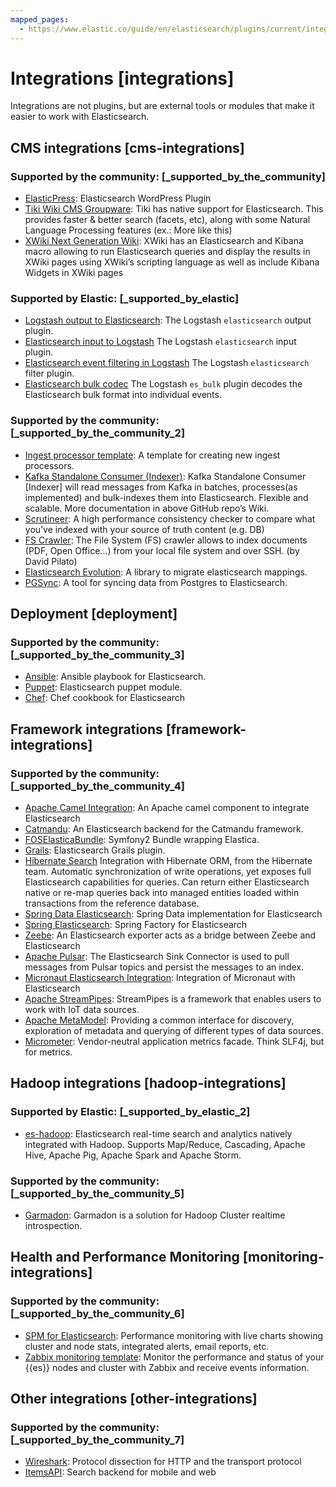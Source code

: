 ```yaml
---
mapped_pages:
  - https://www.elastic.co/guide/en/elasticsearch/plugins/current/integrations.html
---
```


# Integrations [integrations]

Integrations are not plugins, but are external tools or modules that make it easier to work with Elasticsearch.


## CMS integrations [cms-integrations]


### Supported by the community: [_supported_by_the_community]

* [ElasticPress](https://wordpress.org/plugins/elasticpress/): Elasticsearch WordPress Plugin
* [Tiki Wiki CMS Groupware](https://doc.tiki.org/Elasticsearch): Tiki has native support for Elasticsearch. This provides faster & better search (facets, etc), along with some Natural Language Processing features (ex.: More like this)
* [XWiki Next Generation Wiki](https://extensions.xwiki.org/xwiki/bin/view/Extension/Elastic+Search+Macro/): XWiki has an Elasticsearch and Kibana macro allowing to run Elasticsearch queries and display the results in XWiki pages using XWiki’s scripting language as well as include Kibana Widgets in XWiki pages


### Supported by Elastic: [_supported_by_elastic]

* [Logstash output to Elasticsearch](logstash://reference/plugins-outputs-elasticsearch.md): The Logstash `elasticsearch` output plugin.
* [Elasticsearch input to Logstash](logstash://reference/plugins-inputs-elasticsearch.md) The Logstash `elasticsearch` input plugin.
* [Elasticsearch event filtering in Logstash](logstash://reference/plugins-filters-elasticsearch.md) The Logstash `elasticsearch` filter plugin.
* [Elasticsearch bulk codec](logstash://reference/plugins-codecs-es_bulk.md) The Logstash `es_bulk` plugin decodes the Elasticsearch bulk format into individual events.


### Supported by the community: [_supported_by_the_community_2]

* [Ingest processor template](https://github.com/spinscale/cookiecutter-elasticsearch-ingest-processor): A template for creating new ingest processors.
* [Kafka Standalone Consumer (Indexer)](https://github.com/BigDataDevs/kafka-elasticsearch-consumer): Kafka Standalone Consumer [Indexer] will read messages from Kafka in batches, processes(as implemented) and bulk-indexes them into Elasticsearch. Flexible and scalable. More documentation in above GitHub repo’s Wiki.
* [Scrutineer](https://github.com/Aconex/scrutineer): A high performance consistency checker to compare what you’ve indexed with your source of truth content (e.g. DB)
* [FS Crawler](https://github.com/dadoonet/fscrawler): The File System (FS) crawler allows to index documents (PDF, Open Office…​) from your local file system and over SSH. (by David Pilato)
* [Elasticsearch Evolution](https://github.com/senacor/elasticsearch-evolution): A library to migrate elasticsearch mappings.
* [PGSync](https://pgsync.com): A tool for syncing data from Postgres to Elasticsearch.


## Deployment [deployment]


### Supported by the community: [_supported_by_the_community_3]

* [Ansible](https://github.com/elastic/ansible-elasticsearch): Ansible playbook for Elasticsearch.
* [Puppet](https://github.com/elastic/puppet-elasticsearch): Elasticsearch puppet module.
* [Chef](https://github.com/elastic/cookbook-elasticsearch): Chef cookbook for Elasticsearch


## Framework integrations [framework-integrations]


### Supported by the community: [_supported_by_the_community_4]

* [Apache Camel Integration](https://camel.apache.org/components/2.x/elasticsearch-component.md): An Apache camel component to integrate Elasticsearch
* [Catmandu](https://metacpan.org/pod/Catmandu::Store::ElasticSearch): An Elasticsearch backend for the Catmandu framework.
* [FOSElasticaBundle](https://github.com/FriendsOfSymfony/FOSElasticaBundle): Symfony2 Bundle wrapping Elastica.
* [Grails](https://plugins.grails.org/plugin/puneetbehl/elasticsearch): Elasticsearch Grails plugin.
* [Hibernate Search](https://hibernate.org/search/) Integration with Hibernate ORM, from the Hibernate team. Automatic synchronization of write operations, yet exposes full Elasticsearch capabilities for queries. Can return either Elasticsearch native or re-map queries back into managed entities loaded within transactions from the reference database.
* [Spring Data Elasticsearch](https://github.com/spring-projects/spring-data-elasticsearch): Spring Data implementation for Elasticsearch
* [Spring Elasticsearch](https://github.com/dadoonet/spring-elasticsearch): Spring Factory for Elasticsearch
* [Zeebe](https://zeebe.io): An Elasticsearch exporter acts as a bridge between Zeebe and Elasticsearch
* [Apache Pulsar](https://pulsar.apache.org/docs/en/io-elasticsearch): The Elasticsearch Sink Connector is used to pull messages from Pulsar topics and persist the messages to an index.
* [Micronaut Elasticsearch Integration](https://micronaut-projects.github.io/micronaut-elasticsearch/latest/guide/index.html): Integration of Micronaut with Elasticsearch
* [Apache StreamPipes](https://streampipes.apache.org): StreamPipes is a framework that enables users to work with IoT data sources.
* [Apache MetaModel](https://metamodel.apache.org/): Providing a common interface for discovery, exploration of metadata and querying of different types of data sources.
* [Micrometer](https://micrometer.io): Vendor-neutral application metrics facade. Think SLF4j, but for metrics.


## Hadoop integrations [hadoop-integrations]


### Supported by Elastic: [_supported_by_elastic_2]

* [es-hadoop](https://www.elastic.co/elasticsearch/hadoop): Elasticsearch real-time search and analytics natively integrated with Hadoop. Supports Map/Reduce, Cascading, Apache Hive, Apache Pig, Apache Spark and Apache Storm.


### Supported by the community: [_supported_by_the_community_5]

* [Garmadon](https://github.com/criteo/garmadon): Garmadon is a solution for Hadoop Cluster realtime introspection.


## Health and Performance Monitoring [monitoring-integrations]


### Supported by the community: [_supported_by_the_community_6]

* [SPM for Elasticsearch](https://sematext.com/spm/index.html): Performance monitoring with live charts showing cluster and node stats, integrated alerts, email reports, etc.
* [Zabbix monitoring template](https://www.zabbix.com/integrations/elasticsearch): Monitor the performance and status of your {{es}} nodes and cluster with Zabbix and receive events information.


## Other integrations [other-integrations]


### Supported by the community: [_supported_by_the_community_7]

* [Wireshark](https://www.wireshark.org/): Protocol dissection for HTTP and the transport protocol
* [ItemsAPI](https://www.itemsapi.com/): Search backend for mobile and web
